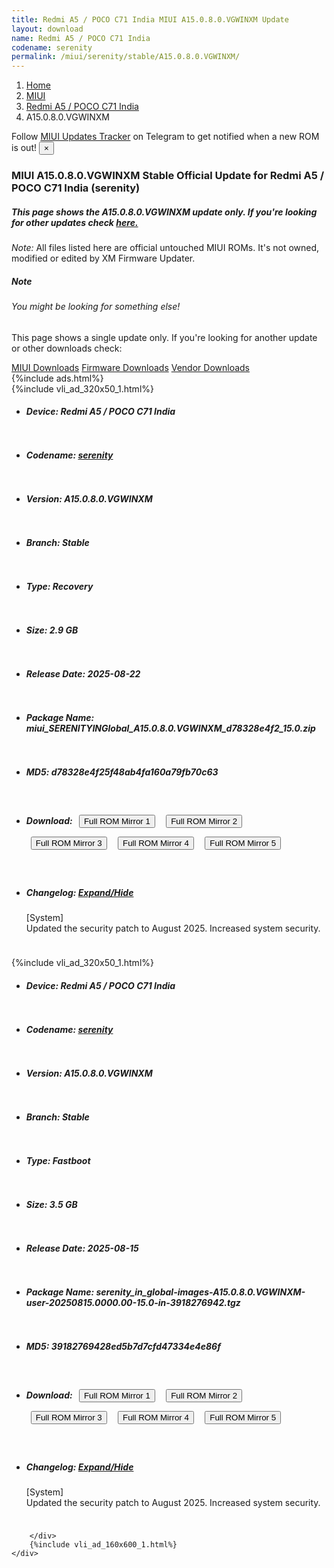 ```yaml
---
title: Redmi A5 / POCO C71 India MIUI A15.0.8.0.VGWINXM Update
layout: download
name: Redmi A5 / POCO C71 India
codename: serenity
permalink: /miui/serenity/stable/A15.0.8.0.VGWINXM/
---
```

<nav aria-label="breadcrumb">
    <ol class="breadcrumb">
        <li class="breadcrumb-item"><a href="/">Home</a></li>
        <li class="breadcrumb-item"><a href="/miui/">MIUI</a></li>
        <li class="breadcrumb-item"><a href="/miui/serenity/">Redmi A5 / POCO C71 India</a></li>
        <li class="breadcrumb-item active" aria-current="page">A15.0.8.0.VGWINXM</li>
    </ol>
</nav>
<div class="alert alert-primary alert-dismissible fade show" role="alert">
    Follow <a href="https://t.me/MIUIUpdatesTracker" class="alert-link">MIUI Updates Tracker</a> on Telegram to get
    notified when a new ROM is out!
    <button type="button" class="close" data-dismiss="alert" aria-label="Close">
        <span aria-hidden="true">&times;</span>
    </button>
</div>
<div class="col-12 mx-auto">
    <h3 class="title bg-light p-2 rounded">MIUI A15.0.8.0.VGWINXM Stable Official Update for Redmi A5 / POCO C71 India (serenity)</h3>
    <h5>This page shows the A15.0.8.0.VGWINXM update only. If you're looking for other updates check
        <a href="/miui/serenity/">here.</a></h5>
    <p><i>Note: </i>All files listed here are official untouched MIUI ROMs.
        It's not owned, modified or edited by XM Firmware Updater.</p>
    <div class="card">
        <div class="card-body">
            <h5 class="card-title">Note</h5>
            <h6 class="card-subtitle mb-2 text-muted">You might be looking for something else!</h6>
            <p class="card-text">This page shows a single update only.
                If you're looking for another update or other downloads check:</p>
            <a href="/miui/" class="card-link">MIUI Downloads</a>
            <a href="/firmware/" class="card-link">Firmware Downloads</a>
            <a href="/vendor/" class="card-link">Vendor Downloads</a>
        </div>
    </div>
    {%include ads.html%}
    <div class="row justify-content-center">
        <div class="col-10" id="downloads">
                    <div class="card card-body">
            {%include vli_ad_320x50_1.html%}
            <ul class="list-unstyled">
                <li style="padding-bottom: 10px;">
                    <h5><b>Device: </b>Redmi A5 / POCO C71 India</h5>
                </li>
                <li style="padding-bottom: 10px;">
                    <h5><b>Codename: </b> <a href="/miui/serenity/" target="_blank">serenity</a> </h5>
                </li>
                <li style="padding-bottom: 10px;">
                    <h5><b>Version: </b>A15.0.8.0.VGWINXM</h5>
                </li>
                <li style="padding-bottom: 10px;">
                    <h5><b>Branch: </b>Stable</h5>
                </li>
                <li style="padding-bottom: 10px;">
                    <h5><b>Type: </b>Recovery</h5>
                </li>
                <li style="padding-bottom: 10px;">
                    <h5><b>Size: </b>2.9 GB</h5>
                </li>
                <li style="padding-bottom: 10px;">
                    <h5><b>Release Date: </b>2025-08-22</h5>
                </li>
                <li style="padding-bottom: 10px;">
                    <h5><b>Package Name: </b><span id="filename" class="text-dark">miui_SERENITYINGlobal_A15.0.8.0.VGWINXM_d78328e4f2_15.0.zip</span></h5>
                </li>
                <li style="padding-bottom: 10px;">
                    <h5><b>MD5: </b><span id="md5" class="text-muted">d78328e4f25f48ab4fa160a79fb70c63</span></h5>
                </li>
                <li style="padding-bottom: 10px;">
                    <h5><b>Download: </b> <button type="button" id="download" class="btn btn-primary" style="margin: 7px;" onclick="window.open('https://cdnorg.d.miui.com/A15.0.8.0.VGWINXM/miui_SERENITYINGlobal_A15.0.8.0.VGWINXM_d78328e4f2_15.0.zip', '_blank');"><i class="fa fa-download"></i> Full ROM Mirror 1</button> <button type="button" id="download" class="btn btn-primary" style="margin: 7px;" onclick="window.open('https://bkt-sgp-miui-ota-update-alisgp.oss-ap-southeast-1.aliyuncs.com/A15.0.8.0.VGWINXM/miui_SERENITYINGlobal_A15.0.8.0.VGWINXM_d78328e4f2_15.0.zip', '_blank');"><i class="fa fa-download"></i> Full ROM Mirror 2</button> <button type="button" id="download" class="btn btn-primary" style="margin: 7px;" onclick="window.open('https://bn.d.miui.com/A15.0.8.0.VGWINXM/miui_SERENITYINGlobal_A15.0.8.0.VGWINXM_d78328e4f2_15.0.zip', '_blank');"><i class="fa fa-download"></i> Full ROM Mirror 3</button> <button type="button" id="download" class="btn btn-primary" style="margin: 7px;" onclick="window.open('https://bigota.d.miui.com/A15.0.8.0.VGWINXM/miui_SERENITYINGlobal_A15.0.8.0.VGWINXM_d78328e4f2_15.0.zip', '_blank');"><i class="fa fa-download"></i> Full ROM Mirror 4</button> <button type="button" id="download" class="btn btn-primary" style="margin: 7px;" onclick="window.open('https://hugeota.d.miui.com/A15.0.8.0.VGWINXM/miui_SERENITYINGlobal_A15.0.8.0.VGWINXM_d78328e4f2_15.0.zip', '_blank');"><i class="fa fa-download"></i> Full ROM Mirror 5</button></h5>
                </li>
                <li style="padding-bottom: 10px;">
                    <h5><b>Changelog: </b><a href="#serenity_1_changelog" data-toggle="collapse" role="button"
                            aria-expanded="false" aria-controls="serenity_1_changelog"> <i class="fa fa-arrow-down"
                                aria-hidden="true"></i> Expand/Hide</a></h5>
                    <div class="collapse" id="serenity_1_changelog">
                        <p id="changelog_text">[System]<br>Updated the security patch to August 2025. Increased system security.</p>
                    </div>
                </li>
            </ul>
        </div>
        <div class="card card-body">
            {%include vli_ad_320x50_1.html%}
            <ul class="list-unstyled">
                <li style="padding-bottom: 10px;">
                    <h5><b>Device: </b>Redmi A5 / POCO C71 India</h5>
                </li>
                <li style="padding-bottom: 10px;">
                    <h5><b>Codename: </b> <a href="/miui/serenity/" target="_blank">serenity</a> </h5>
                </li>
                <li style="padding-bottom: 10px;">
                    <h5><b>Version: </b>A15.0.8.0.VGWINXM</h5>
                </li>
                <li style="padding-bottom: 10px;">
                    <h5><b>Branch: </b>Stable</h5>
                </li>
                <li style="padding-bottom: 10px;">
                    <h5><b>Type: </b>Fastboot</h5>
                </li>
                <li style="padding-bottom: 10px;">
                    <h5><b>Size: </b>3.5 GB</h5>
                </li>
                <li style="padding-bottom: 10px;">
                    <h5><b>Release Date: </b>2025-08-15</h5>
                </li>
                <li style="padding-bottom: 10px;">
                    <h5><b>Package Name: </b><span id="filename" class="text-dark">serenity_in_global-images-A15.0.8.0.VGWINXM-user-20250815.0000.00-15.0-in-3918276942.tgz</span></h5>
                </li>
                <li style="padding-bottom: 10px;">
                    <h5><b>MD5: </b><span id="md5" class="text-muted">39182769428ed5b7d7cfd47334e4e86f</span></h5>
                </li>
                <li style="padding-bottom: 10px;">
                    <h5><b>Download: </b> <button type="button" id="download" class="btn btn-primary" style="margin: 7px;" onclick="window.open('https://cdnorg.d.miui.com/A15.0.8.0.VGWINXM/serenity_in_global-images-A15.0.8.0.VGWINXM-user-20250815.0000.00-15.0-in-3918276942.tgz', '_blank');"><i class="fa fa-download"></i> Full ROM Mirror 1</button> <button type="button" id="download" class="btn btn-primary" style="margin: 7px;" onclick="window.open('https://bkt-sgp-miui-ota-update-alisgp.oss-ap-southeast-1.aliyuncs.com/A15.0.8.0.VGWINXM/serenity_in_global-images-A15.0.8.0.VGWINXM-user-20250815.0000.00-15.0-in-3918276942.tgz', '_blank');"><i class="fa fa-download"></i> Full ROM Mirror 2</button> <button type="button" id="download" class="btn btn-primary" style="margin: 7px;" onclick="window.open('https://bn.d.miui.com/A15.0.8.0.VGWINXM/serenity_in_global-images-A15.0.8.0.VGWINXM-user-20250815.0000.00-15.0-in-3918276942.tgz', '_blank');"><i class="fa fa-download"></i> Full ROM Mirror 3</button> <button type="button" id="download" class="btn btn-primary" style="margin: 7px;" onclick="window.open('https://bigota.d.miui.com/A15.0.8.0.VGWINXM/serenity_in_global-images-A15.0.8.0.VGWINXM-user-20250815.0000.00-15.0-in-3918276942.tgz', '_blank');"><i class="fa fa-download"></i> Full ROM Mirror 4</button> <button type="button" id="download" class="btn btn-primary" style="margin: 7px;" onclick="window.open('https://hugeota.d.miui.com/A15.0.8.0.VGWINXM/serenity_in_global-images-A15.0.8.0.VGWINXM-user-20250815.0000.00-15.0-in-3918276942.tgz', '_blank');"><i class="fa fa-download"></i> Full ROM Mirror 5</button></h5>
                </li>
                <li style="padding-bottom: 10px;">
                    <h5><b>Changelog: </b><a href="#serenity_2_changelog" data-toggle="collapse" role="button"
                            aria-expanded="false" aria-controls="serenity_2_changelog"> <i class="fa fa-arrow-down"
                                aria-hidden="true"></i> Expand/Hide</a></h5>
                    <div class="collapse" id="serenity_2_changelog">
                        <p id="changelog_text">[System]<br>Updated the security patch to August 2025. Increased system security.</p>
                    </div>
                </li>
            </ul>
        </div>

        </div>
        {%include vli_ad_160x600_1.html%}
    </div>
</div>
